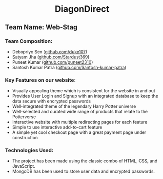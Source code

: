 # <p align="center">DiagonDirect</p>

## Team Name: Web-Stag

### Team Composition:
- Debopriyo Sen ([github.com/duke107](https://github.com/duke107))
- Satyam Jha ([github.com/Stardust369](https://github.com/Stardust369))
- Puneet Kumar ([github.com/puneet2310](https://github.com/puneet2310))
- Santosh Kumar Patra ([github.com/Santosh-kumar-patra](https://github.com/Santosh-kumar-patra))

### Key Features on our website:
- Visually appealing theme which is consistent for the website in and out
- Provides User Login and Signup with an integrated database to keep the data secure with encrypted passwords
- Well-integrated theme of the legendary Harry Potter universe
- Well-selected and curated wide range of products that relate to the Potterverse
- Interactive website with multiple redirecting pages for each feature
- Simple to use interactive add-to-cart feature
- A simple yet cool checkout page with a great payment page under construction

### Technologies Used:
- The project has been made using the classic combo of HTML, CSS, and JavaScript.
- MongoDB has been used to store user data and encrypted passwords.

